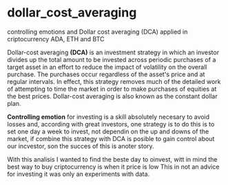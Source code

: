 # dollar_cost_averaging
controlling emotions and Dollar cost averaging (DCA) applied in criptocurrency ADA, ETH and BTC


Dollar-cost averaging **(DCA)** is an investment strategy in which an investor divides up the total amount to be invested across periodic purchases of a target asset in an effort to reduce the impact of volatility on the overall purchase. The purchases occur regardless of the asset's price and at regular intervals. In effect, this strategy removes much of the detailed work of attempting to time the market in order to make purchases of equities at the best prices. Dollar-cost averaging is also known as the constant dollar plan.

**Controlling emotion** for investing is a skill absolutely necesary to avoid losses and, according with great investors, one strategy is to do this is to set one day a week to invest, not dependin on the up and downs of the market, if combine this strategy with DCA is posible to gain control about our incvestor, son the succes of this is anoter story.



With this analisis I wanted to find the beste day to oinvest, witt in mind the best way to buy criptocurrency is when it price is low This in not an advice for investing it was only an experiments with data.

